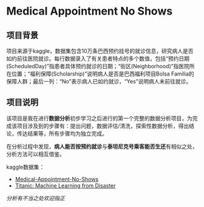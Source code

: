 # Medical Appointment No Shows

## 项目背景
项目来源于kaggle，数据集包含10万条巴西预约挂号的就诊信息，研究病人是否如约前往医院就诊。每行数据录入了有关患者特点的多个数值，包括“预约日期 (ScheduledDay)”指患者具体预约就诊的日期；“街区(Neighborhood)”指医院所在位置；“福利保障(Scholarship)”说明病人是否是巴西福利项目Bolsa Família的保障人群；最后一列：“No”表示病人已如约就诊，“Yes”说明病人未前往就诊。


## 项目说明
该项目是我在进行**数据分析**初步学习之后进行的第一个完整的数据分析项目，为完成该项目涉及到的步骤有：提出问题，数据评估/清洗，探索性数据分析，得出结论，传达结果等，所有步骤均为独立完成。

在分析过程中发现，**病人能否按预约就诊**与**泰坦尼克号乘客能否生还**有相似之处，分析方法可以相互借鉴。

kaggle数据集：
- <a href="https://www.kaggle.com/joniarroba/noshowappointments">Medical-Appointment-No-Shows</a>
- <a href="https://www.kaggle.com/c/titanic">Titanic: Machine Learning from Disaster</a>

_分析有不当之处欢迎指正_

